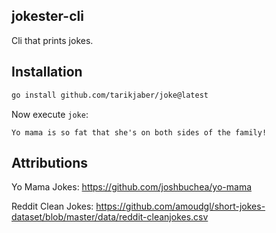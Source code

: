 ## jokester-cli
Cli that prints jokes.

## Installation
```bash
go install github.com/tarikjaber/joke@latest
```

Now execute `joke`:
```
Yo mama is so fat that she's on both sides of the family!
```

## Attributions
Yo Mama Jokes: https://github.com/joshbuchea/yo-mama 

Reddit Clean Jokes: https://github.com/amoudgl/short-jokes-dataset/blob/master/data/reddit-cleanjokes.csv

